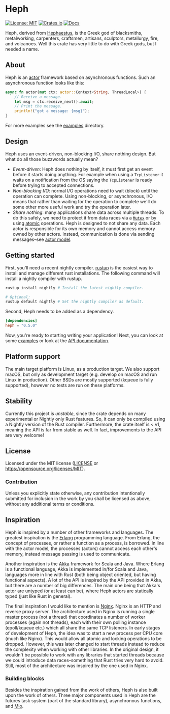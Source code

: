 # Heph

[![License: MIT](https://img.shields.io/badge/license-MIT-blue.svg)](https://opensource.org/licenses/MIT)
[![Crates.io](https://img.shields.io/crates/v/heph.svg)](https://crates.io/crates/heph)
[![Docs](https://docs.rs/heph/badge.svg)](https://docs.rs/heph)

Heph, derived from [Hephaestus], is the Greek god of blacksmiths, metalworking,
carpenters, craftsmen, artisans, sculptors, metallurgy, fire, and volcanoes.
Well this crate has very little to do with Greek gods, but I needed a name.

[Hephaestus]: https://en.wikipedia.org/wiki/Hephaestus


## About

Heph is an [actor] framework based on asynchronous functions. Such an
asynchronous function looks like this:

```rust
async fn actor(mut ctx: actor::Context<String, ThreadLocal>) {
    // Receive a message.
    let msg = ctx.receive_next().await;
    // Print the message.
    println!("got a message: {msg}");
}
```

For more examples see the [examples] directory.

[actor]: https://en.wikipedia.org/wiki/Actor_model
[examples]: ./examples/README.md


## Design

Heph uses an event-driven, non-blocking I/O, share nothing design. But what do
all those buzzwords actually mean?

 - *Event-driven*: Heph does nothing by itself, it must first get an event
   before it starts doing anything. For example when using a `TcpListener` it
   waits on a notification from the OS saying the `TcpListener` is ready before
   trying to accepted connections.
 - *Non-blocking I/O*: normal I/O operations need to wait (block) until the
   operation can complete. Using non-blocking, or asynchronous, I/O means that
   rather than waiting for the operation to complete we'll do some other more
   useful work and try the operation later.
 - *Share nothing*: many applications share data across multiple threads. To
   do this safely, we need to protect it from data races via a [`Mutex`] or
   by using [atomic] operations. Heph is designed to not share any data. Each
   actor is responsible for its own memory and cannot access memory owned by
   other actors. Instead, communication is done via sending messages–see [actor
   model].

[`Mutex`]: https://doc.rust-lang.org/std/sync/struct.Mutex.html
[atomic]: https://doc.rust-lang.org/std/sync/atomic/index.html
[actor model]: https://en.wikipedia.org/wiki/Actor_model


## Getting started

First, you'll need a recent nightly compiler. [rustup] is the easiest way
to install and manage different rust installations. The following command will
install a nightly compiler with rustup.

```bash
rustup install nightly # Install the latest nightly compiler.

# Optional:
rustup default nightly # Set the nightly compiler as default.
```

Second, Heph needs to be added as a dependency.

```toml
[dependencies]
heph = "0.5.0"
```

Now, you're ready to starting writing your application! Next, you can look at
some [examples] or look at the [API documentation].

[rustup]: https://rustup.rs
[API documentation]: https://docs.rs/heph


## Platform support

The main target platform is Linux, as a production target. We also support
macOS, but only as development target (e.g. develop on macOS and run Linux in
production). Other BSDs are mostly supported (kqueue is fully supported),
however no tests are run on these platforms.


## Stability

Currently this project is *unstable*, since the crate depends on many
experimental or Nightly only Rust features. So, it can only be compiled using a
Nightly version of the Rust compiler. Furthermore, the crate itself is
< v1, meaning the API is far from stable as well. In fact, improvements to the
API are very welcome!


## License

Licensed under the MIT license ([LICENSE] or
https://opensource.org/licenses/MIT).

[LICENSE]: ./LICENSE


### Contribution

Unless you explicitly state otherwise, any contribution intentionally submitted
for inclusion in the work by you shall be licensed as above, without any
additional terms or conditions.


## Inspiration

Heph is inspired by a number of other frameworks and languages. The greatest
inspiration is the [Erlang] programming language. From Erlang, the concept of
processes, or rather a function as a process, is borrowed. In line with the
actor model, the processes (actors) cannot access each other's memory, instead
message passing is used to communicate.

Another inspiration is the [Akka] framework for Scala and Java. Where Erlang is
a functional language, Akka is implemented in/for Scala and Java, languages more
in line with Rust (both being object oriented, but having functional aspects). A
lot of the API is inspired by the API provided in Akka, but there are a number
of big differences. The main one being that Akka's actor are untyped (or at
least can be), where Heph actors are statically typed (just like Rust in
general).

The final inspiration I would like to mention is [Nginx]. Nginx is an HTTP and
reverse proxy server. The architecture used in Nginx is running a single master
process (not a thread) that coordinates a number of worker processes (again not
threads), each with their own polling instance (epoll/kqueue etc.) which all
share the same TCP listeners. In early stages of development of Heph, the idea
was to start a new process per CPU core (much like Nginx). This would allow all
atomic and locking operations to be dropped. However, this was later changed to
start threads instead to reduce the complexity when working with other
libraries. In the original design, it wouldn't be possible to work with any
libraries that started threads because we could introduce data races–something
that Rust tries very hard to avoid. Still, most of the architecture was
inspired by the one used in Nginx.

[Erlang]: https://www.erlang.org
[Akka]: https://akka.io
[Nginx]: https://nginx.org


### Building blocks

Besides the inspiration gained from the work of others, Heph is also built upon
the work of others. Three major components used in Heph are the futures task
system (part of the standard library), asynchronous functions, and [Mio].

[Mio]: https://github.com/tokio-rs/mio
